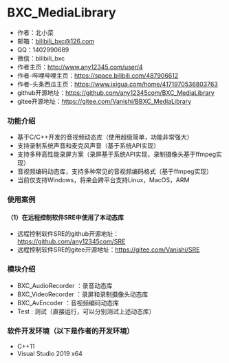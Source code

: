 # BXC_MediaLibrary

* 作者：北小菜 
* 邮箱：bilibili_bxc@126.com
* QQ：1402990689
* 微信：bilibili_bxc
* 作者主页：http://www.any12345.com/user/4
* 作者-哔哩哔哩主页：https://space.bilibili.com/487906612
* 作者-头条西瓜主页：https://www.ixigua.com/home/4171970536803763
* github开源地址：https://github.com/any12345com/BXC_MediaLibrary
* gitee开源地址：https://gitee.com/Vanishi/BBXC_MediaLibrary

### 功能介绍

- 基于C/C++开发的音视频动态库（使用超级简单，功能非常强大）
- 支持录制系统声音和麦克风声音（基于系统API实现）
- 支持多种高性能录屏方案（录屏基于系统API实现，录制摄像头基于ffmpeg实现）
- 音视频编码动态库，支持多种常见的音视频编码格式（基于ffmpeg实现）
- 当前仅支持Windows，将来会跨平台支持Linux，MacOS，ARM


### 使用案例

#### （1）在远程控制软件SRE中使用了本动态库
- 远程控制软件SRE的github开源地址：https://github.com/any12345com/SRE
- 远程控制软件SRE的gitee开源地址：https://gitee.com/Vanishi/SRE


### 模块介绍

- BXC_AudioRecorder ：录音动态库
- BXC_VideoRecorder ：录屏和录制摄像头动态库
- BXC_AvEncoder ：音视频编码动态库
- Test : 测试（直接运行，可以分别测试上述动态库）


### 软件开发环境（以下是作者的开发环境）
*  C++11
*  Visual Studio 2019 x64





